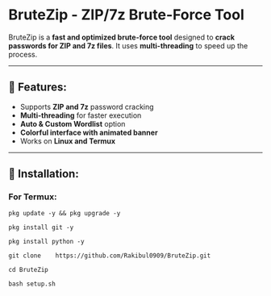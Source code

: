 # BruteZip - ZIP/7z Brute-Force Tool

BruteZip is a **fast and optimized brute-force tool** designed to **crack passwords for ZIP and 7z files**. It uses **multi-threading** to speed up the process.  

---

## **🚀 Features:**
- Supports **ZIP and 7z** password cracking  
- **Multi-threading** for faster execution  
- **Auto & Custom Wordlist** option  
- **Colorful interface with animated banner**  
- Works on **Linux and Termux**  

---

## **📌 Installation:**  
### **For Termux:**

`pkg update -y && pkg upgrade -y`

`pkg install git -y`

`pkg install python -y`

`git clone    https://github.com/Rakibul0909/BruteZip.git`

`cd BruteZip`

`bash setup.sh`
